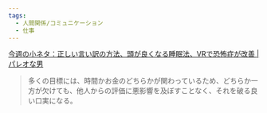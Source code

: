 ```yaml
---
tags:
  - 人間関係/コミュニケーション
  - 仕事
---
```

[今週の小ネタ：正しい言い訳の方法、頭が良くなる睡眠法、VRで恐怖症が改善 | パレオな男](https://yuchrszk.blogspot.com/2024/02/vr.html)
>多くの目標には、時間かお金のどちらかが関わっているため、どちらか一方が欠けても、他人からの評価に悪影響を及ぼすことなく、それを破る良い口実になる。

